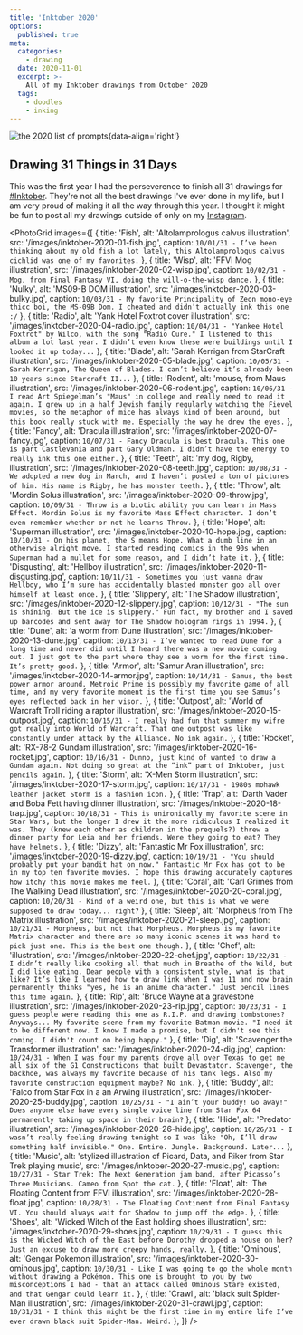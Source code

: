 ```yaml
---
title: 'Inktober 2020'
options:
  published: true
meta:
  categories:
    - drawing
  date: 2020-11-01
  excerpt: >-
    All of my Inktober drawings from October 2020
  tags:
    - doodles
    - inking
---
```


<script>
  import PhotoGrid from './_photo-grid.svelte'
</script>

![the 2020 list of prompts](/images/2020-prompts.jpg){data-align='right'}

## Drawing 31 Things in 31 Days

This was the first year I had the perseverence to finish all 31 drawings for [#Inktober](https://inktober.com/rules). They're not all the best drawings I've ever done in my life, but I am very proud of making it all the way through this year. I thought it might be fun to post all my drawings outside of only on my [Instagram](https://www.instagram.com/ryanfiller_/).

<PhotoGrid
  images={[
    {
      title: 'Fish',
      alt: 'Altolamprologus calvus illustration',
      src: '/images/inktober-2020-01-fish.jpg',
      caption: `10/01/31 - I’ve been thinking about my old fish a lot lately, this Altolamprologus calvus cichlid was one of my favorites.`
    },
    {
      title: 'Wisp',
      alt: 'FFVI Mog illustration',
      src: '/images/inktober-2020-02-wisp.jpg',
      caption: `10/02/31 - Mog, from Final Fantasy VI, doing the will-o-the-wisp dance.`
    },
    {
      title: 'Nulky',
      alt: 'MS09-B DOM illustration',
      src: '/images/inktober-2020-03-bulky.jpg',
      caption: `10/03/31 - My favorite Principality of Zeon mono-eye thicc boi, the MS-09B Dom. I cheated and didn’t actually ink this one :/`
    },
    {
      title: 'Radio',
      alt: 'Yank Hotel Foxtrot cover illustration',
      src: '/images/inktober-2020-04-radio.jpg',
      caption: `10/04/31 - "Yankee Hotel Foxtrot" by Wilco, with the song "Radio Cure." I listened to this album a lot last year.
I didn’t even know these were buildings until I looked it up today...`
    },
    {
      title: 'Blade',
      alt: 'Sarah Kerrigan from StarCraft illustration',
      src: '/images/inktober-2020-05-blade.jpg',
      caption: `10/05/31 - Sarah Kerrigan, The Queen of Blades. I can’t believe it’s already been 10 years since Starcraft II...`
    },
    {
      title: 'Rodent',
      alt: 'mouse, from Maus illustration',
      src: '/images/inktober-2020-06-rodent.jpg',
      caption: `10/06/31 - I read Art Spiegelman’s "Maus" in college and really need to read it again. I grew up in a half Jewish family regularly watching the Fievel movies, so the metaphor of mice has always kind of been around, but this book really stuck with me. Especially the way he drew the eyes.`
    },
    {
      title: 'Fancy',
      alt: 'Dracula illustration',
      src: '/images/inktober-2020-07-fancy.jpg',
      caption: `10/07/31 - Fancy Dracula is best Dracula. This one is part Castlevania and part Gary Oldman. I didn’t have the energy to really ink this one either.`
    },
    {
      title: 'Teeth',
      alt: 'my dog, Rigby, illustration',
      src: '/images/inktober-2020-08-teeth.jpg',
      caption: `10/08/31 - We adopted a new dog in March, and I haven’t posted a ton of pictures of him. His name is Rigby, he has monster teeth.`
    },
    {
      title: 'Throw',
      alt: 'Mordin Solus illustration',
      src: '/images/inktober-2020-09-throw.jpg',
      caption: `10/09/31 - Throw is a biotic ability you can learn in Mass Effect. Mordin Solus is my favorite Mass Effect character. I don’t even remember whether or not he learns Throw.`
    },
    {
      title: 'Hope',
      alt: 'Superman illustration',
      src: '/images/inktober-2020-10-hope.jpg',
      caption: `10/10/31 - On his planet, the S means Hope. What a dumb line in an otherwise alright move. I started reading comics in the 90s when Superman had a mullet for some reason, and I didn’t hate it.`
    },
    {
      title: 'Disgusting',
      alt: 'Hellboy illustration',
      src: '/images/inktober-2020-11-disgusting.jpg',
      caption: `10/11/31 - Sometimes you just wanna draw Hellboy, who I’m sure has accidentally blasted monster goo all over himself at least once.`
    },
    {
      title: 'Slippery',
      alt: 'The Shadow illustration',
      src: '/images/inktober-2020-12-slippery.jpg',
      caption: `10/12/31 - "The sun is shining. But the ice is slippery." Fun fact, my brother and I saved up barcodes and sent away for The Shadow hologram rings in 1994.`
    },
    {
      title: 'Dune',
      alt: 'a worm from Dune illustration',
      src: '/images/inktober-2020-13-dune.jpg',
      caption: `10/13/31 - I’ve wanted to read Dune for a long time and never did until I heard there was a new movie coming out. I just got to the part where they see a worm for the first time. It’s pretty good.`
    },
    {
      title: 'Armor',
      alt: 'Samur Aran illustration',
      src: '/images/inktober-2020-14-armor.jpg',
      caption: `10/14/31 - Samus, the best power armor around. Metroid Prime is possibly my favorite game of all time, and my very favorite moment is the first time you see Samus’s eyes reflected back in her visor.`
    },
    {
      title: 'Outpost',
      alt: 'World of Warcraft Troll riding a raptor illustration',
      src: '/images/inktober-2020-15-outpost.jpg',
      caption: `10/15/31 - I really had fun that summer my wifre got really into World of Warcraft. That one outpost was like constantly under attack by the Alliance. No ink again.`
    },
    {
      title: 'Rocket',
      alt: 'RX-78-2 Gundam illustration',
      src: '/images/inktober-2020-16-rocket.jpg',
      caption: `10/16/31 - Dunno, just kind of wanted to draw a Gundam again. Not doing so great at the “ink” part of Inktober, just pencils again.`
    },
    {
      title: 'Storm',
      alt: 'X-Men Storm illustration',
      src: '/images/inktober-2020-17-storm.jpg',
      caption: `10/17/31 - 1980s mohawk leather jacket Storm is a fashion icon.`
    },
    {
      title: 'Trap',
      alt: 'Darth Vader and Boba Fett having dinner illustration',
      src: '/images/inktober-2020-18-trap.jpg',
      caption: `10/18/31 - This is unironically my favorite scene in Star Wars, but the longer I drew it the more ridiculous I realized it was. They (knew each other as children in the prequels?) threw a dinner party for Leia and her friends. Were they going to eat? They have helmets.`
    },
    {
      title: 'Dizzy',
      alt: 'Fantastic Mr Fox illustration',
      src: '/images/inktober-2020-19-dizzy.jpg',
      caption: `10/19/31 - "You should probably put your bandit hat on now." Fantastic Mr Fox has got to be in my top ten favorite movies. I hope this drawing accurately captures how itchy this movie makes me feel.`
    },
    {
      title: 'Coral',
      alt: 'Carl Grimes from The Walking Dead illustration',
      src: '/images/inktober-2020-20-coral.jpg',
      caption: `10/20/31 - Kind of a weird one, but this is what we were supposed to draw today... right?`
    },
    {
      title: 'Sleep',
      alt: 'Morpheus from The Matrix illustration',
      src: '/images/inktober-2020-21-sleep.jpg',
      caption: `10/21/31 - Morpheus, but not that Morpheus. Morpheus is my favorite Matrix character and there are so many iconic scenes it was hard to pick just one. This is the best one though.`
    },
    {
      title: 'Chef',
      alt: 'illustration',
      src: '/images/inktober-2020-22-chef.jpg',
      caption: `10/22/31 - I didn’t really like cooking all that much in Breathe of the Wild, but I did like eating. Dear people with a consistent style, what is that like? It’s like I learned how to draw link when I was 11 and now brain permanently thinks "yes, he is an anime character." Just pencil lines this time again.`
    },
    {
      title: 'Rip',
      alt: 'Bruce Wayne at a gravestone illustration',
      src: '/images/inktober-2020-23-rip.jpg',
      caption: `10/23/31 - I guess people were reading this one as R.I.P. and drawing tombstones? Anyways... My favorite scene from my favorite Batman movie. "I need it to be different now. I know I made a promise, but I didn't see this coming. I didn't count on being happy."`
    },
    {
      title: 'Dig',
      alt: 'Scavenger the Transformer illustration',
      src: '/images/inktober-2020-24-dig.jpg',
      caption: `10/24/31 - When I was four my parents drove all over Texas to get me all six of the G1 Constructicons that built Devastator. Scavenger, the backhoe, was always my favorite because of his tank legs. Also my favorite construction equipment maybe? No ink.`
    },
    {
      title: 'Buddy',
      alt: 'Falco from Star Fox in a an Arwing illustration',
      src: '/images/inktober-2020-25-buddy.jpg',
      caption: `10/25/31 - "I ain’t your buddy! Go away!" Does anyone else have every single voice line from Star Fox 64 permanently taking up space in their brain?`
    },
    {
      title: 'Hide',
      alt: 'Predator illustration',
      src: '/images/inktober-2020-26-hide.jpg',
      caption: `10/26/31 - I wasn’t really feeling drawing tonight so I was like "Oh, I’ll draw something half invisible." One. Entire. Jungle. Background. Later...`
    },
    {
      title: 'Music',
      alt: 'stylized illustration of Picard, Data, and Riker from Star Trek playing music',
      src: '/images/inktober-2020-27-music.jpg',
      caption: `10/27/31 - Star Trek: The Next Generation jam band, after Picasso’s Three Musicians. Cameo from Spot the cat.`
    },
    {
      title: 'Float',
      alt: 'The Floating Content from FFVI illustration',
      src: '/images/inktober-2020-28-float.jpg',
      caption: `10/28/31 - The Floating Continent from Final Fantasy VI. You should always wait for Shadow to jump off the edge.`
    },
    {
      title: 'Shoes',
      alt: 'Wicked Witch of the East holding shoes illustration',
      src: '/images/inktober-2020-29-shoes.jpg',
      caption: `10/29/31 - I guess this is the Wicked Witch of the East before Dorothy dropped a house on her? Just an excuse to draw more creepy hands, really.`
    },
    {
      title: 'Ominous',
      alt: 'Gengar Pokemon illustration',
      src: '/images/inktober-2020-30-ominous.jpg',
      caption: `10/30/31 - Like I was going to go the whole month without drawing a Pokémon. This one is brought to you by two misconceptions I had - that an attack called Ominous Stare existed, and that Gengar could learn it.`
    },
    {
      title: 'Crawl',
      alt: 'black suit Spider-Man illustration',
      src: '/images/inktober-2020-31-crawl.jpg',
      caption: `10/31/31 - I think this might be the first time in my entire life I’ve ever drawn black suit Spider-Man. Weird.`
    },
  ]}
/>
